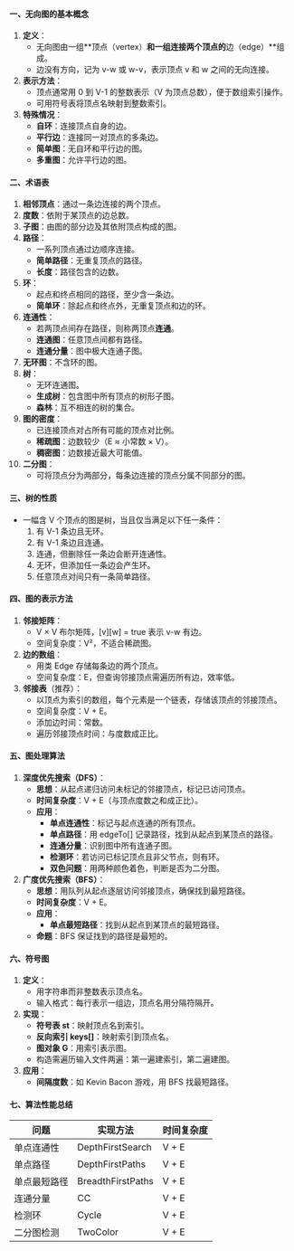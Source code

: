 
#### 一、无向图的基本概念

1. **定义**：
    - 无向图由一组**顶点（vertex）**和一组连接两个顶点的**边（edge）**组成。
    - 边没有方向，记为 v-w 或 w-v，表示顶点 v 和 w 之间的无向连接。
2. **表示方法**：
    - 顶点通常用 0 到 V-1 的整数表示（V 为顶点总数），便于数组索引操作。
    - 可用符号表将顶点名映射到整数索引。
3. **特殊情况**：
    - **自环**：连接顶点自身的边。
    - **平行边**：连接同一对顶点的多条边。
    - **简单图**：无自环和平行边的图。
    - **多重图**：允许平行边的图。

#### 二、术语表

1. **相邻顶点**：通过一条边连接的两个顶点。
2. **度数**：依附于某顶点的边总数。
3. **子图**：由图的部分边及其依附顶点构成的图。
4. **路径**：
    - 一系列顶点通过边顺序连接。
    - **简单路径**：无重复顶点的路径。
    - **长度**：路径包含的边数。
5. **环**：
    - 起点和终点相同的路径，至少含一条边。
    - **简单环**：除起点和终点外，无重复顶点和边的环。
6. **连通性**：
    - 若两顶点间存在路径，则称两顶点**连通**。
    - **连通图**：任意顶点间都有路径。
    - **连通分量**：图中极大连通子图。
7. **无环图**：不含环的图。
8. **树**：
    - 无环连通图。
    - **生成树**：包含图中所有顶点的树形子图。
    - **森林**：互不相连的树的集合。
9. **图的密度**：
    - 已连接顶点对占所有可能的顶点对比例。
    - **稀疏图**：边数较少（E ≈ 小常数 × V）。
    - **稠密图**：边数接近最大可能值。
10. **二分图**：
    - 可将顶点分为两部分，每条边连接的顶点分属不同部分的图。

#### 三、树的性质

- 一幅含 V 个顶点的图是树，当且仅当满足以下任一条件：
    1. 有 V-1 条边且无环。
    2. 有 V-1 条边且连通。
    3. 连通，但删除任一条边会断开连通性。
    4. 无环，但添加任一条边会产生环。
    5. 任意顶点对间只有一条简单路径。

#### 四、图的表示方法

1. **邻接矩阵**：
    - V × V 布尔矩阵，[v][w] = true 表示 v-w 有边。
    - 空间复杂度：V²，不适合稀疏图。
2. **边的数组**：
    - 用类 Edge 存储每条边的两个顶点。
    - 空间复杂度：E，但查询邻接顶点需遍历所有边，效率低。
3. **邻接表**（推荐）：
    - 以顶点为索引的数组，每个元素是一个链表，存储该顶点的邻接顶点。
    - 空间复杂度：V + E。
    - 添加边时间：常数。
    - 遍历邻接顶点时间：与度数成正比。

#### 五、图处理算法

1. **深度优先搜索（DFS）**：
    - **思想**：从起点递归访问未标记的邻接顶点，标记已访问顶点。
    - **时间复杂度**：V + E（与顶点度数之和成正比）。
    - **应用**：
        - **单点连通性**：标记与起点连通的所有顶点。
        - **单点路径**：用 edgeTo[] 记录路径，找到从起点到某顶点的路径。
        - **连通分量**：识别图中所有连通子图。
        - **检测环**：若访问已标记顶点且非父节点，则有环。
        - **双色问题**：用两种颜色着色，判断是否为二分图。
2. **广度优先搜索（BFS）**：
    - **思想**：用队列从起点逐层访问邻接顶点，确保找到最短路径。
    - **时间复杂度**：V + E。
    - **应用**：
        - **单点最短路径**：找到从起点到某顶点的最短路径。
    - **命题**：BFS 保证找到的路径是最短的。

#### 六、符号图

1. **定义**：
    - 用字符串而非整数表示顶点名。
    - 输入格式：每行表示一组边，顶点名用分隔符隔开。
2. **实现**：
    - **符号表 st**：映射顶点名到索引。
    - **反向索引 keys[]**：映射索引到顶点名。
    - **图对象 G**：用索引表示图。
    - 构造需遍历输入文件两遍：第一遍建索引，第二遍建图。
3. **应用**：
    - **间隔度数**：如 Kevin Bacon 游戏，用 BFS 找最短路径。

#### 七、算法性能总结

|问题|实现方法|时间复杂度|
|---|---|---|
|单点连通性|DepthFirstSearch|V + E|
|单点路径|DepthFirstPaths|V + E|
|单点最短路径|BreadthFirstPaths|V + E|
|连通分量|CC|V + E|
|检测环|Cycle|V + E|
|二分图检测|TwoColor|V + E|